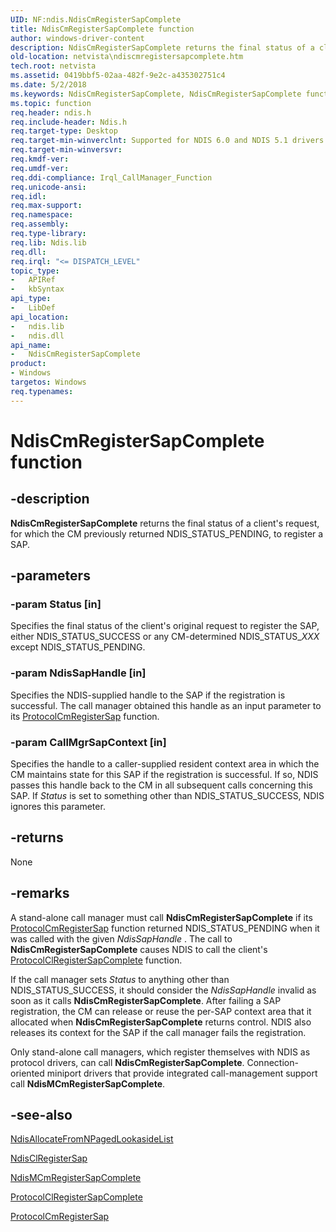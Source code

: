 ```yaml
---
UID: NF:ndis.NdisCmRegisterSapComplete
title: NdisCmRegisterSapComplete function
author: windows-driver-content
description: NdisCmRegisterSapComplete returns the final status of a client's request, for which the CM previously returned NDIS_STATUS_PENDING, to register a SAP.
old-location: netvista\ndiscmregistersapcomplete.htm
tech.root: netvista
ms.assetid: 0419bbf5-02aa-482f-9e2c-a435302751c4
ms.date: 5/2/2018
ms.keywords: NdisCmRegisterSapComplete, NdisCmRegisterSapComplete function [Network Drivers Starting with Windows Vista], condis_call_manager_ref_1f862b68-070b-40d3-8edd-3830195af73c.xml, ndis/NdisCmRegisterSapComplete, netvista.ndiscmregistersapcomplete
ms.topic: function
req.header: ndis.h
req.include-header: Ndis.h
req.target-type: Desktop
req.target-min-winverclnt: Supported for NDIS 6.0 and NDIS 5.1 drivers (see    NdisCmRegisterSapComplete (NDIS   5.1)) in Windows Vista. Supported for NDIS 5.1 drivers (see    NdisCmRegisterSapComplete (NDIS   5.1)) in Windows XP.
req.target-min-winversvr: 
req.kmdf-ver: 
req.umdf-ver: 
req.ddi-compliance: Irql_CallManager_Function
req.unicode-ansi: 
req.idl: 
req.max-support: 
req.namespace: 
req.assembly: 
req.type-library: 
req.lib: Ndis.lib
req.dll: 
req.irql: "<= DISPATCH_LEVEL"
topic_type:
-	APIRef
-	kbSyntax
api_type:
-	LibDef
api_location:
-	ndis.lib
-	ndis.dll
api_name:
-	NdisCmRegisterSapComplete
product:
- Windows
targetos: Windows
req.typenames: 
---
```


# NdisCmRegisterSapComplete function


## -description


<b>NdisCmRegisterSapComplete</b> returns the final status of a client's request, for which the CM previously
  returned NDIS_STATUS_PENDING, to register a SAP.


## -parameters




### -param Status [in]

Specifies the final status of the client's original request to register the SAP, either
     NDIS_STATUS_SUCCESS or any CM-determined NDIS_STATUS_<i>XXX</i> except NDIS_STATUS_PENDING.


### -param NdisSapHandle [in]

Specifies the NDIS-supplied handle to the SAP if the registration is successful. The call manager
     obtained this handle as an input parameter to its 
     <a href="https://msdn.microsoft.com/3e3e7a0e-a8d2-40b2-895b-187d24867080">
     ProtocolCmRegisterSap</a> function.


### -param CallMgrSapContext [in]

Specifies the handle to a caller-supplied resident context area in which the CM maintains state
     for this SAP if the registration is successful. If so, NDIS passes this handle back to the CM in all
     subsequent calls concerning this SAP. If 
     <i>Status</i> is set to something other than NDIS_STATUS_SUCCESS, NDIS ignores this parameter.


## -returns



None




## -remarks



A stand-alone call manager must call 
    <b>NdisCmRegisterSapComplete</b> if its 
    <a href="https://msdn.microsoft.com/3e3e7a0e-a8d2-40b2-895b-187d24867080">ProtocolCmRegisterSap</a> function
    returned NDIS_STATUS_PENDING when it was called with the given 
    <i>NdisSapHandle</i> . The call to 
    <b>NdisCmRegisterSapComplete</b> causes NDIS to call the client's 
    <a href="https://msdn.microsoft.com/b0a2a224-3353-4f20-b14f-ed5d633a6ead">
    ProtocolClRegisterSapComplete</a> function.

If the call manager sets 
    <i>Status</i> to anything other than NDIS_STATUS_SUCCESS, it should consider the 
    <i>NdisSapHandle</i> invalid as soon as it calls 
    <b>NdisCmRegisterSapComplete</b>. After failing a SAP registration, the CM can release or reuse the
    per-SAP context area that it allocated when 
    <b>NdisCmRegisterSapComplete</b> returns control. NDIS also releases its context for the SAP if the call
    manager fails the registration.

Only stand-alone call managers, which register themselves with NDIS as protocol drivers, can call 
    <b>NdisCmRegisterSapComplete</b>. Connection-oriented miniport drivers that provide integrated
    call-management support call 
    <b>NdisMCmRegisterSapComplete</b>.




## -see-also




<a href="https://msdn.microsoft.com/df690a05-359d-44f0-b063-4fc21d6c4d76">
   NdisAllocateFromNPagedLookasideList</a>



<a href="https://msdn.microsoft.com/library/windows/hardware/ff561648">NdisClRegisterSap</a>



<a href="https://msdn.microsoft.com/library/windows/hardware/ff563557">NdisMCmRegisterSapComplete</a>



<a href="https://msdn.microsoft.com/b0a2a224-3353-4f20-b14f-ed5d633a6ead">
   ProtocolClRegisterSapComplete</a>



<a href="https://msdn.microsoft.com/3e3e7a0e-a8d2-40b2-895b-187d24867080">ProtocolCmRegisterSap</a>
 

 

